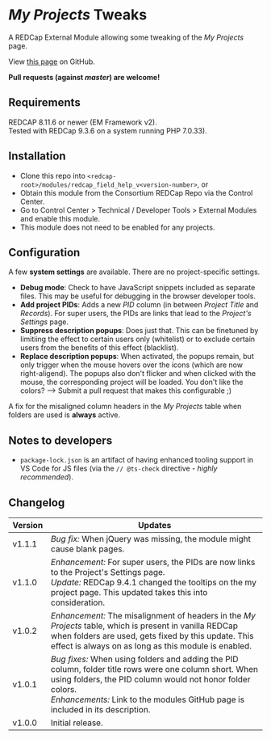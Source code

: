 # _My Projects_ Tweaks

A REDCap External Module allowing some tweaking of the _My Projects_ page.

View [this page](https://github.com/grezniczek/my_projects_tweaks) on GitHub. 

**Pull requests (against _master_) are welcome!**

## Requirements

REDCAP 8.11.6 or newer (EM Framework v2).  
Tested with REDCap 9.3.6 on a system running PHP 7.0.33).

## Installation

- Clone this repo into `<redcap-root>/modules/redcap_field_help_v<version-number>`, or
- Obtain this module from the Consortium REDCap Repo via the Control Center.
- Go to Control Center > Technical / Developer Tools > External Modules and enable this module.
- This module does not need to be enabled for any projects.

## Configuration

A few **system settings** are available. There are no project-specific settings.

- **Debug mode**: Check to have JavaScript snippets included as separate files. This may be useful for debugging in the browser developer tools.
- **Add project PIDs**: Adds a new _PID_ column (in between _Project Title_ and _Records_). For super users, the PIDs are links that lead to the _Project's Settings_ page.
- **Suppress description popups**: Does just that. This can be finetuned by limitiing the effect to certain users only (whitelist) or to exclude certain users from the benefits of this effect (blacklist).
- **Replace description popups**: When activated, the popups remain, but only trigger when the mouse hovers over the icons (which are now right-aligend). The popups also don't flicker and when clicked with the mouse, the corresponding project will be loaded. You don't like the colors? --> Submit a pull request that makes this configurable ;)

A fix for the misaligned column headers in the _My Projects_ table when folders are used is **always** active.

## Notes to developers

- `package-lock.json` is an artifact of having enhanced tooling support in VS Code for JS files (via the `// @ts-check` directive - _highly recommended_).

## Changelog

Version | Updates
------- | ----
v1.1.1  | _Bug fix:_ When jQuery was missing, the module might cause blank pages.
v1.1.0  | _Enhancement:_ For super users, the PIDs are now links to the Project's Settings page.<br>_Update:_ REDCap 9.4.1 changed the tooltips on the my project page. This updated takes this into consideration.
v1.0.2  | _Enhancement:_ The misalignment of headers in the _My Projects_ table, which is present in vanilla REDCap when folders are used, gets fixed by this update. This effect is always on as long as this module is enabled.
v1.0.1  | _Bug fixes:_ When using folders and adding the PID column, folder title rows were one column short. When using folders, the PID column would not honor folder colors.<br>_Enhancements:_ Link to the modules GitHub page is included in its description.
v1.0.0  | Initial release.
